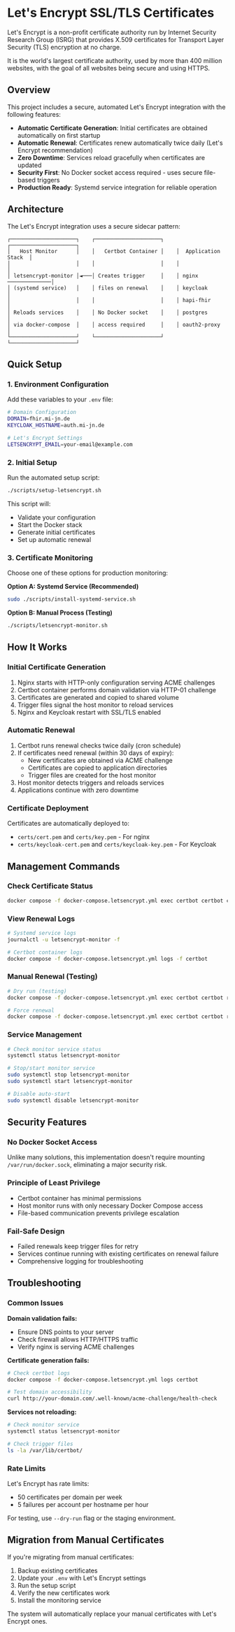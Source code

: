# Let's Encrypt SSL/TLS Certificates

Let's Encrypt is a non-profit certificate authority run by Internet Security Research Group (ISRG) that provides 
X.509 certificates for Transport Layer Security (TLS) encryption at no charge. 

It is the world's largest certificate authority, used by more than 400 million websites, with the goal of all 
websites being secure and using HTTPS.

## Overview

This project includes a secure, automated Let's Encrypt integration with the following features:

- **Automatic Certificate Generation**: Initial certificates are obtained automatically on first startup
- **Automatic Renewal**: Certificates renew automatically twice daily (Let's Encrypt recommendation)
- **Zero Downtime**: Services reload gracefully when certificates are updated
- **Security First**: No Docker socket access required - uses secure file-based triggers
- **Production Ready**: Systemd service integration for reliable operation

## Architecture

The Let's Encrypt integration uses a secure sidecar pattern:

```
┌─────────────────────┐    ┌─────────────────────┐    ┌─────────────────────┐
│   Host Monitor      │    │   Certbot Container │    │  Application Stack  │
│                     │    │                     │    │                     │
│ letsencrypt-monitor │◄───│ Creates trigger     │    │ nginx ──────────────│
│ (systemd service)   │    │ files on renewal    │    │ keycloak            │
│                     │    │                     │    │ hapi-fhir           │
│ Reloads services    │    │ No Docker socket    │    │ postgres            │
│ via docker-compose  │    │ access required     │    │ oauth2-proxy        │
└─────────────────────┘    └─────────────────────┘    └─────────────────────┘
```

## Quick Setup

### 1. Environment Configuration

Add these variables to your `.env` file:

```bash
# Domain Configuration
DOMAIN=fhir.mi-jn.de
KEYCLOAK_HOSTNAME=auth.mi-jn.de

# Let's Encrypt Settings  
LETSENCRYPT_EMAIL=your-email@example.com
```

### 2. Initial Setup

Run the automated setup script:

```bash
./scripts/setup-letsencrypt.sh
```

This script will:
- Validate your configuration
- Start the Docker stack  
- Generate initial certificates
- Set up automatic renewal

### 3. Certificate Monitoring

Choose one of these options for production monitoring:

**Option A: Systemd Service (Recommended)**
```bash
sudo ./scripts/install-systemd-service.sh
```

**Option B: Manual Process (Testing)**
```bash
./scripts/letsencrypt-monitor.sh
```

## How It Works

### Initial Certificate Generation

1. Nginx starts with HTTP-only configuration serving ACME challenges
2. Certbot container performs domain validation via HTTP-01 challenge
3. Certificates are generated and copied to shared volume
4. Trigger files signal the host monitor to reload services
5. Nginx and Keycloak restart with SSL/TLS enabled

### Automatic Renewal

1. Certbot runs renewal checks twice daily (cron schedule)
2. If certificates need renewal (within 30 days of expiry):
   - New certificates are obtained via ACME challenge
   - Certificates are copied to application directories
   - Trigger files are created for the host monitor
3. Host monitor detects triggers and reloads services
4. Applications continue with zero downtime

### Certificate Deployment

Certificates are automatically deployed to:
- `certs/cert.pem` and `certs/key.pem` - For nginx
- `certs/keycloak-cert.pem` and `certs/keycloak-key.pem` - For Keycloak

## Management Commands

### Check Certificate Status
```bash
docker compose -f docker-compose.letsencrypt.yml exec certbot certbot certificates
```

### View Renewal Logs
```bash
# Systemd service logs
journalctl -u letsencrypt-monitor -f

# Certbot container logs  
docker compose -f docker-compose.letsencrypt.yml logs -f certbot
```

### Manual Renewal (Testing)
```bash
# Dry run (testing)
docker compose -f docker-compose.letsencrypt.yml exec certbot certbot renew --dry-run

# Force renewal
docker compose -f docker-compose.letsencrypt.yml exec certbot certbot renew --force-renewal
```

### Service Management
```bash
# Check monitor service status
systemctl status letsencrypt-monitor

# Stop/start monitor service
sudo systemctl stop letsencrypt-monitor
sudo systemctl start letsencrypt-monitor

# Disable auto-start
sudo systemctl disable letsencrypt-monitor
```

## Security Features

### No Docker Socket Access
Unlike many solutions, this implementation doesn't require mounting `/var/run/docker.sock`, eliminating a major security risk.

### Principle of Least Privilege
- Certbot container has minimal permissions
- Host monitor runs with only necessary Docker Compose access
- File-based communication prevents privilege escalation

### Fail-Safe Design
- Failed renewals keep trigger files for retry
- Services continue running with existing certificates on renewal failure
- Comprehensive logging for troubleshooting

## Troubleshooting

### Common Issues

**Domain validation fails:**
- Ensure DNS points to your server
- Check firewall allows HTTP/HTTPS traffic
- Verify nginx is serving ACME challenges

**Certificate generation fails:**
```bash
# Check certbot logs
docker compose -f docker-compose.letsencrypt.yml logs certbot

# Test domain accessibility
curl http://your-domain.com/.well-known/acme-challenge/health-check
```

**Services not reloading:**
```bash
# Check monitor service
systemctl status letsencrypt-monitor

# Check trigger files
ls -la /var/lib/certbot/
```

### Rate Limits

Let's Encrypt has rate limits:
- 50 certificates per domain per week
- 5 failures per account per hostname per hour

For testing, use `--dry-run` flag or the staging environment.

## Migration from Manual Certificates

If you're migrating from manual certificates:

1. Backup existing certificates
2. Update your `.env` with Let's Encrypt settings
3. Run the setup script
4. Verify the new certificates work
5. Install the monitoring service

The system will automatically replace your manual certificates with Let's Encrypt ones.

